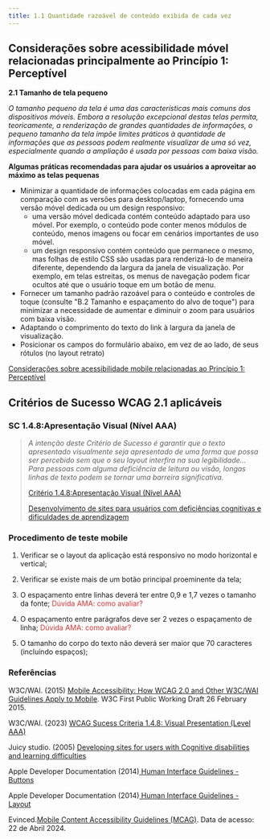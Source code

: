 ```yaml
---
title: 1.1 Quantidade razoável de conteúdo exibida de cada vez
---
```


## Considerações sobre acessibilidade móvel relacionadas principalmente ao Princípio 1: Perceptível

**2.1 Tamanho de tela pequeno**

<em>O tamanho pequeno da tela é uma das características mais comuns dos dispositivos móveis. Embora a resolução excepcional destas telas permita, teoricamente, a renderização de grandes quantidades de informações, o pequeno tamanho da tela impõe limites práticos à quantidade de informações que as pessoas podem realmente visualizar de uma só vez, especialmente quando a ampliação é usada por pessoas com baixa visão.</em>

**Algumas práticas recomendadas para ajudar os usuários a aproveitar ao máximo as telas pequenas**

- Minimizar a quantidade de informações colocadas em cada página em comparação com as versões para desktop/laptop, fornecendo uma versão móvel dedicada ou um design responsivo:
    - uma versão móvel dedicada contém conteúdo adaptado para uso móvel. Por exemplo, o conteúdo pode conter menos módulos de conteúdo, menos imagens ou focar em cenários importantes de uso móvel.
    - um design responsivo contém conteúdo que permanece o mesmo, mas folhas de estilo CSS são usadas para renderizá-lo de maneira diferente, dependendo da largura da janela de visualização. Por exemplo, em telas estreitas, os menus de navegação podem ficar ocultos até que o usuário toque em um botão de menu.
- Fornecer um tamanho padrão razoável para o conteúdo e controles de toque (consulte "B.2 Tamanho e espaçamento do alvo de toque") para minimizar a necessidade de aumentar e diminuir o zoom para usuários com baixa visão.
- Adaptando o comprimento do texto do link à largura da janela de visualização.
- Posicionar os campos do formulário abaixo, em vez de ao lado, de seus rótulos (no layout retrato)

[Considerações sobre acessibilidade mobile relacionadas ao Princípio 1: Perceptível](https://www.w3.org/TR/mobile-accessibility-mapping/#small-screen-size)

## Critérios de Sucesso WCAG 2.1 aplicáveis

### SC 1.4.8:Apresentação Visual (Nível AAA)
>
> *A intenção deste Critério de Sucesso é garantir que o texto apresentado visualmente seja apresentado de uma forma que possa ser percebido sem que o seu layout interfira na sua legibilidade... Para pessoas com alguma deficiência de leitura ou visão, longas linhas de texto podem se tornar uma barreira significativa.*
>
> [Critério 1.4.8:Apresentação Visual (Nível AAA)](https://www.w3.org/WAI/WCAG21/Understanding/visual-presentation)
>
> [Desenvolvimento de sites para usuários com deficiências cognitivas e dificuldades de aprendizagem](https://juicystudio.com/article/cognitive-impairment.php)

### Procedimento de teste mobile

1. Verificar se o layout da aplicação está responsivo no modo horizontal e vertical;

2. Verificar se existe mais de um botão principal proeminente da tela;

3. O espaçamento entre linhas deverá ter entre 0,9 e 1,7 vezes o tamanho da fonte; <font color="D53434">Dúvida AMA: como avaliar?</font>

4. O espaçamento entre parágrafos deve ser 2 vezes o espaçamento de linha;  <font color="D53434">Dúvida AMA: como avaliar?</font>

5. O tamanho do corpo do texto não deverá ser maior que 70 caracteres (incluindo espaços);



### Referências

W3C/WAI. (2015) [Mobile Accessibility: How WCAG 2.0 and Other W3C/WAI Guidelines Apply to Mobile](https://www.w3.org/TR/mobile-accessibility-mapping/#small-screen-size). W3C First Public Working Draft 26 February 2015.

W3C/WAI. (2023) [WCAG Sucess Criteria 1.4.8: Visual Presentation (Level AAA)](https://www.w3.org/TR/mobile-accessibility-mapping/#small-screen-size)

Juicy studio. (2005) [Developing sites for users with Cognitive disabilities and learning difficulties](https://www.w3.org/TR/mobile-accessibility-mapping/#small-screen-size)

Apple Developer Documentation (2014)[ Human Interface Guidelines - Buttons](https://developer.apple.com/design/human-interface-guidelines/buttons)

Apple Developer Documentation (2014)[ Human Interface Guidelines - Layout](https://developer.apple.com/design/human-interface-guidelines/buttons)

Evinced.[Mobile Content Accessibility Guidelines (MCAG)](https://getevinced.github.io/mcag/). Data de acesso: 22 de Abril 2024.


